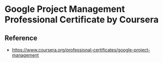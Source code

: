 # Google Project Management Professional Certificate by Coursera

## Reference 
- https://www.coursera.org/professional-certificates/google-project-management
